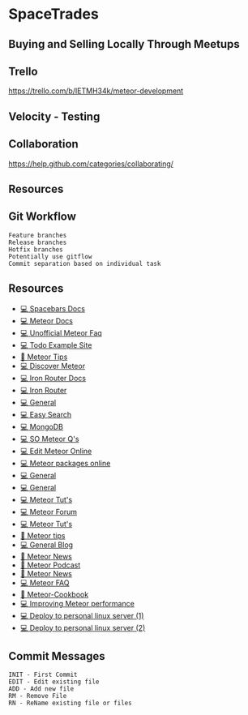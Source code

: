 # SpaceTrades
## Buying and Selling Locally Through Meetups

## Trello

https://trello.com/b/IETMH34k/meteor-development

## Velocity - Testing

## Collaboration

https://help.github.com/categories/collaborating/

## Resources

## Git Workflow

    Feature branches
    Release branches
    Hotfix branches
    Potentially use gitflow
    Commit separation based on individual task
    
## Resources

- [:computer: Spacebars Docs](http://meteorcapture.com/spacebars/)
- [:computer: Meteor Docs](http://docs.meteor.com/)
- [:computer: Unofficial Meteor Faq](https://github.com/oortcloud/unofficial-meteor-faq)
- [:computer: Todo Example Site](https://github.com/meteor/simple-todos)
- [:book: Meteor Tips](http://meteortips.com/book/forms/)
- [:computer: Discover Meteor](https://www.discovermeteor.com/)
- [:computer: Iron Router Docs](https://github.com/iron-meteor/iron-router/blob/dev/DOCS.md)
- [:computer: Iron Router](https://github.com/iron-meteor/iron-router/tree/devel/examples)
- [:computer: General](https://meteorhacks.com/)
- [:computer: Easy Search](http://matteodem.github.io/meteor-easy-search/)
- [:computer: MongoDB](http://docs.mongodb.org/manual/)
- [:computer: SO Meteor Q's](http://stackoverflow.com/questions/tagged/meteor)
- [:computer: Edit Meteor Online](http://meteorpad.com/)
- [:computer: Meteor packages online](https://atmospherejs.com)
- [:computer: General](https://www.discovermeteor.com/blog/javascript-for-meteor/)
- [:computer: General](http://www.meteorinaction.com/)
- [:computer: Meteor Tut's](https://kadira.io/academy/)
- [:computer: Meteor Forum](https://forums.meteor.com/)
- [:computer: Meteor Tut's](http://www.eventedmind.com/)
- [:book: Meteor tips](http://meteortips.com/book/)
- [:computer: General Blog](http://joshowens.me/)
- [:newspaper: Meteor News](http://thisweekinmeteor.com/)
- [:musical_note: Meteor Podcast](http://meteorpodcast.com/)
- [:newspaper: Meteor News](http://crater.io/)
- [:computer: Meteor FAQ](https://github.com/oortcloud/unofficial-meteor-faq)
- [:book: Meteor-Cookbook](https://github.com/awatson1978/meteor-cookbook)
- [:computer: Improving Meteor performance](http://projectricochet.com/blog/meteor-js-performance)
- [:computer: Deploy to personal linux server (1)](http://lukaszkups.net/blog/0006_deploying_meteorjs_app_to_own_server_via_ssh/)
- [:computer: Deploy to personal linux server (2)](https://gentlenode.com/journal/meteor-19-deploying-your-applications-in-a-snap-with-meteor-up-mup/41)

## Commit Messages
	INIT - First Commit
	EDIT - Edit existing file
	ADD - Add new file
	RM - Remove File
	RN - ReName existing file or files



